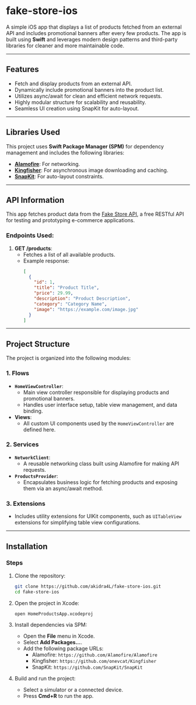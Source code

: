 # fake-store-ios

A simple iOS app that displays a list of products fetched from an external API and includes promotional banners after every few products. The app is built using **Swift** and leverages modern design patterns and third-party libraries for cleaner and more maintainable code.

---

## Features

- Fetch and display products from an external API.
- Dynamically include promotional banners into the product list.
- Utilizes async/await for clean and efficient network requests.
- Highly modular structure for scalability and reusability.
- Seamless UI creation using SnapKit for auto-layout.

---

## Libraries Used

This project uses **Swift Package Manager (SPM)** for dependency management and includes the following libraries:

- **[Alamofire](https://github.com/Alamofire/Alamofire)**: For networking.
- **[Kingfisher](https://github.com/onevcat/Kingfisher)**: For asynchronous image downloading and caching.
- **[SnapKit](https://github.com/SnapKit/SnapKit)**: For auto-layout constraints.

---

## API Information

This app fetches product data from the [Fake Store API](https://fakestoreapi.com/), a free RESTful API for testing and prototyping e-commerce applications.

### Endpoints Used:

1. **GET /products**:
   - Fetches a list of all available products.
   - Example response:
     ```json
     [
       {
         "id": 1,
         "title": "Product Title",
         "price": 29.99,
         "description": "Product Description",
         "category": "Category Name",
         "image": "https://example.com/image.jpg"
       }
     ]
     ```

---

## Project Structure

The project is organized into the following modules:

### 1. **Flows**
   - **`HomeViewController`**:
     - Main view controller responsible for displaying products and promotional banners.
     - Handles user interface setup, table view management, and data binding.
   - **Views**:
     - All custom UI components used by the `HomeViewController` are defined here.

### 2. **Services**
   - **`NetworkClient`**:
     - A reusable networking class built using Alamofire for making API requests.
   - **`ProductsProvider`**:
     - Encapsulates business logic for fetching products and exposing them via an async/await method.

### 3. **Extensions**
   - Includes utility extensions for UIKit components, such as `UITableView` extensions for simplifying table view configurations.

---

## Installation

### Steps
1. Clone the repository:
   ```bash
   git clone https://github.com/akidra4L/fake-store-ios.git
   cd fake-store-ios
   ```

2. Open the project in Xcode:
   ```bash
   open HomeProductsApp.xcodeproj
   ```

3. Install dependencies via SPM:
   - Open the **File** menu in Xcode.
   - Select **Add Packages...**.
   - Add the following package URLs:
     - Alamofire: `https://github.com/Alamofire/Alamofire`
     - Kingfisher: `https://github.com/onevcat/Kingfisher`
     - SnapKit: `https://github.com/SnapKit/SnapKit`

4. Build and run the project:
   - Select a simulator or a connected device.
   - Press **Cmd+R** to run the app.